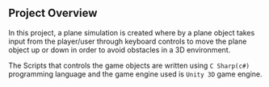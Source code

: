 ## Project Overview

In this project, a plane simulation is created where by a plane object  takes 
input from the player/user through keyboard controls to move the plane object 
up or down in order to avoid obstacles in a 3D environment.

The Scripts that controls the game objects are written using `C Sharp(c#)` programming 
language and the game engine used is `Unity 3D`  game engine.





